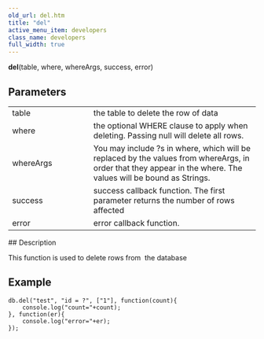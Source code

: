 ```yaml
---
old_url: del.htm
title: "del"
active_menu_item: developers
class_name: developers
full_width: true
---
```



**del**(table, where, whereArgs, success, error)
   

## Parameters

<table>
<tr>
<td width="193">
table

</td>
<td width="17">

</td>
<td width="670">
the table to delete the row of data

</td>
</tr>
<tr>
<td width="193">
where

</td>
<td width="17">

</td>
<td width="670">
the optional WHERE clause to apply when deleting. Passing null will delete all rows.

</td>
</tr>
<tr>
<td width="193">
whereArgs

</td>
<td width="17">

</td>
<td width="670">
You may include ?s in where, which will be replaced by the values from whereArgs, in order that they appear in the where. The values will be bound as Strings.

</td>
</tr>
<tr>
<td width="193">
success

</td>
<td width="17">

</td>
<td width="670">
success callback function. The first parameter returns the number of rows affected

</td>
</tr>
<tr>
<td width="193">
error

</td>
<td width="17">

</td>
<td width="670">
error callback function.

</td>
</tr>
</table>
## Description

This function is used to delete rows from  the database

## Example    
    db.del("test", "id = ?", ["1"], function(count){ 
        console.log("count="+count); 
    }, function(er){
        console.log("error="+er);
    });
     
   



